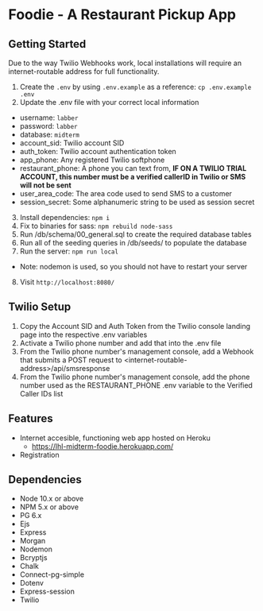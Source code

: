 Foodie - A Restaurant Pickup App
=========

## Getting Started

Due to the way Twilio Webhooks work, local installations will require an internet-routable address for full functionality.

1. Create the `.env` by using `.env.example` as a reference: `cp .env.example .env`
2. Update the .env file with your correct local information 
  - username: `labber` 
  - password: `labber` 
  - database: `midterm`
  - account_sid: Twilio account SID
  - auth_token: Twilio account authentication token
  - app_phone: Any registered Twilio softphone
  - restaurant_phone: A phone you can text from, **IF ON A TWILIO TRIAL ACCOUNT, this number must be a verified callerID in Twilio or SMS will not be sent**
  - user_area_code: The area code used to send SMS to a customer
  - session_secret: Some alphanumeric string to be used as session secret
3. Install dependencies: `npm i`
4. Fix to binaries for sass: `npm rebuild node-sass`
5. Run /db/schema/00_general.sql to create the required database tables
6. Run all of the seeding queries in /db/seeds/ to populate the database
7. Run the server: `npm run local`
  - Note: nodemon is used, so you should not have to restart your server
8. Visit `http://localhost:8080/`

## Twilio Setup

1. Copy the Account SID and Auth Token from the Twilio console landing page into the respective .env variables
2. Activate a Twilio phone number and add that into the .env file
3. From the Twilio phone number's management console, add a Webhook that submits a POST request to \<internet-routable-address\>/api/smsresponse
4. From the Twilio phone number's management console, add the phone number used as the RESTAURANT_PHONE .env variable to the Verified Caller IDs list

## Features

- Internet accesible, functioning web app hosted on Heroku
  - https://lhl-midterm-foodie.herokuapp.com/
- Registration

## Dependencies

- Node 10.x or above
- NPM 5.x or above
- PG 6.x
- Ejs
- Express
- Morgan
- Nodemon
- Bcryptjs
- Chalk
- Connect-pg-simple
- Dotenv
- Express-session
- Twilio
